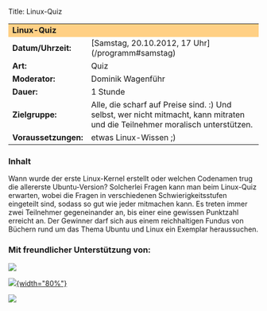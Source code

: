 Title: Linux-Quiz

<table border="0" cellpadding="3" cellspacing="0" width="100%">
<tr>
<td colspan="3" style="font-weight: bold; background-color: #ffd085;">
Linux-Quiz

</td>
</tr>
<tr>
<td style="font-weight: bold;">
Datum/Uhrzeit:

</td>
<td>
[Samstag, 20.10.2012, 17 Uhr](/programm#samstag)

</td>
</tr>
<tr>
<td style="font-weight: bold;">
Art:

</td>
<td>
Quiz

</td>
</tr>
<tr>
<td style="font-weight: bold;">
Moderator:

</td>
<td>
Dominik Wagenführ

</td>
</tr>
<tr>
<td style="font-weight: bold;">
Dauer:

</td>
<td>
1 Stunde

</td>
</tr>
<tr>
<td style="font-weight: bold;">
Zielgruppe:

</td>
<td>
Alle, die scharf auf Preise sind. :) Und selbst, wer nicht mitmacht,
kann mitraten und die Teilnehmer moralisch unterstützen.

</td>
</tr>
<tr>
<td style="font-weight: bold;">
Voraussetzungen:

</td>
<td>
etwas Linux-Wissen ;)

</td>
</tr>
</table>

### Inhalt

Wann wurde der erste Linux-Kernel erstellt oder welchen Codenamen trug
die allererste Ubuntu-Version? Solcherlei Fragen kann man beim
Linux-Quiz erwarten, wobei die Fragen in verschiedenen
Schwierigkeitsstufen eingeteilt sind, sodass so gut wie jeder mitmachen
kann. Es treten immer zwei Teilnehmer gegeneinander an, bis einer eine
gewissen Punktzahl erreicht an. Der Gewinner darf sich aus einem
reichhaltigen Fundus von Büchern rund um das Thema Ubuntu und Linux ein
Exemplar heraussuchen.

### Mit freundlicher Unterstützung von:

[![]({filename}/files/galileo-press-anim.gif)](http://galileo-press.de/)

[![]({filename}/files/osp-logo.jpg){width="80%"}](https://www.opensourcepress.de/)

[![]({filename}/files/logo_it-fachportal.jpg)](http://www.it-fachportal.de/)   
